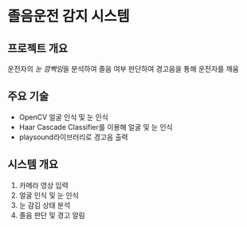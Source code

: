 # **졸음운전 감지 시스템**

## 프로젝트 개요 
운전자의 *눈 깜빡임*을 분석하여 졸음 여부 판단하여 경고음을 통해 운전자를 깨움

## 주요 기술
- OpenCV 얼굴 인식 및 눈 인식
- Haar Cascade Classifier를 이용해 얼굴 및 눈 인식 
- playsound라이브러리로 경고음 출력

## 시스템 개요
1. 카메라 영상 입력
2. 얼굴 인식 및 눈 인식
3. 눈 감김 상태 분석
4. 졸음 판단 및 경고 알림

